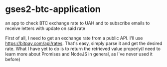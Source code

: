 # gses2-btc-application
an app to check BTC exchange rate to UAH and to subscribe emails to receive letters with update on said rate

First of all, I need to get an exchange rate from a public API. I'll use https://bitpay.com/api/rates. That's easy, simply parse it and get the desired rate. What I have yet to do is to return the retrieved value properly(I need to learn more about Promises and NodeJS in general, as I`ve never used it before)
